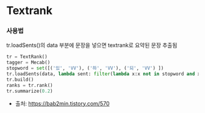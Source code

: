 # Textrank

### 사용법
tr.loadSents()의 data 부분에 문장을 넣으면 textrank로 요약된 문장 추출됨

``` python
tr = TextRank()
tagger = Mecab()
stopword = set([('있', 'VV'), ('하', 'VV'), ('되', 'VV') ])
tr.loadSents(data, lambda sent: filter(lambda x:x not in stopword and x[1] in ('NNG', 'NNP', 'VV', 'VA'), tagger.pos(sent)))
tr.build()
ranks = tr.rank()
tr.summarize(0.2)
```

* 출처: https://bab2min.tistory.com/570
